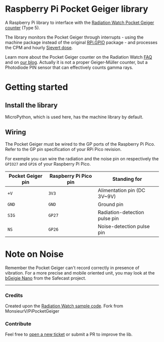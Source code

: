 # Raspberry Pi Pocket Geiger library

A Raspberry Pi library to interface with the [Radiation Watch Pocket Geiger counter](http://www.radiation-watch.co.uk/) (Type 5).

The library monitors the Pocket Geiger through interrupts - using the machine package instead of the original [RPi.GPIO](https://pypi.python.org/pypi/RPi.GPIO) package - and processes the CPM and hourly [Sievert dose](https://en.wikipedia.org/wiki/Sievert).

Learn more about the Pocket Geiger counter on the Radiation Watch [FAQ](http://www.radiation-watch.co.uk/faqs) and on [our blog](https://blog.ytotech.com/2016/03/04/radiation-watch-raspberry/). Actually it is not a proper Geiger-Müller counter, but a Photodiode PIN sensor that can effectively counts gamma rays.

# Getting started

## Install the library

MicroPython, which is used here, has the machine library by default.

## Wiring

The Pocket Geiger must be wired to the GP ports of the Raspberry Pi Pico. Refer to the GP pin specification of your RPi Pico revision.

For exemple you can wire the radiation and the noise pin on respectively the `GPIO27` and `GP26` of your Raspberry Pi Pico.

| Pocket Geiger pin | Raspberry Pi Pico pin | Standing for |
| ----------------- | --------------------- | ------------ |
| `+V` | `3V3` | Alimentation pin (DC 3V~9V) |
| `GND` | `GND` | Ground pin |
| `SIG` | `GP27` | Radiation-detection pulse pin |
| `NS` | `GP26` | Noise-detection pulse pin |


# Note on Noise

Remember the Pocket Geiger can't record correctly in presence of vibration. For a more precise and mobile oriented unit, you may look at the [bGeigie Nano](http://blog.safecast.org/bgeigie-nano/) from the Safecast project.

-----------------------

### Credits

Created upon the [Radiation Watch sample code](http://radiation-watch.sakuraweb.com/share/ARDUINO.zip).
Fork from  MonsieurV/PiPocketGeiger 

### Contribute

Feel free to [open a new ticket](https://github.com/JannePernu/PicoPocketGeiger/issues/new) or submit a PR to improve the lib.
